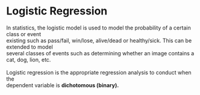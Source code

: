 <h1>Logistic Regression</h1>
In statistics, the logistic model is used to model the probability of a certain class or event<br>
existing such as pass/fail, win/lose, alive/dead or healthy/sick. This can be extended to model<br>
several classes of events such as determining whether an image contains a cat, dog, lion, etc.<br>
<br>
Logistic regression is the appropriate regression analysis to conduct when the<br>
dependent variable is <b>dichotomous (binary).</b>
